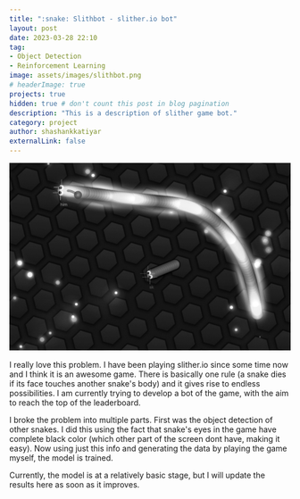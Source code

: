```yaml
---
title: ":snake: Slithbot - slither.io bot"
layout: post
date: 2023-03-28 22:10
tag: 
- Object Detection
- Reinforcement Learning
image: assets/images/slithbot.png
# headerImage: true
projects: true
hidden: true # don't count this post in blog pagination
description: "This is a description of slither game bot."
category: project
author: shashankkatiyar
externalLink: false
---
```


![Snake Detection](/assets/images/slithbot.png)

I really love this problem. I have been playing slither.io since some time now and I think it is an awesome game. There is basically one rule (a snake dies if its face touches another snake's body) and it gives rise to endless possibilities. I am currently trying to develop a bot of the game, with the aim to reach the top of the leaderboard.

<p>I broke the problem into multiple parts. First was the object detection of other snakes. I did this using the fact that snake's eyes in the game have complete black color (which other part of the screen dont have, making it easy). Now using just this info and generating the data by playing the game myself, the model is trained.</p>

<p>Currently, the model is at a relatively basic stage, but I will update the results here as soon as it improves.</p>
